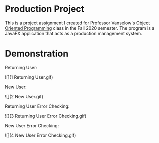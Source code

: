 # Production Project

This is a project assignment I created for Professor Vanselow's 
[Object Oriented Programming](https://sites.google.com/site/profvanselow/course/cop-3003) 
class in the Fall 2020 semester. The program is a JavaFX application that acts as a 
production management system.

# Demonstration

Returning User:

![](1 Returning User.gif)

New User:

![](2 New User.gif)

Returning User Error Checking:

![](3 Returning User Error Checking.gif)

New User Error Checking:

![](4 New User Error Checking.gif)
